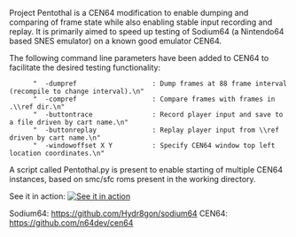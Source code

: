 Project Pentothal is a CEN64 modification to enable dumping and comparing of frame state while also enabling stable input recording and replay.
It is primarily aimed to speed up testing of Sodium64 (a Nintendo64 based SNES emulator) on a known good emulator CEN64.

The following command line parameters have been added to CEN64 to facilitate the desired testing functionality:
```
      "  -dumpref                   : Dump frames at 88 frame interval (recompile to change interval).\n"
      "  -compref                   : Compare frames with frames in .\\ref dir.\n"
      "  -buttontrace               : Record player input and save to a file driven by cart name.\n"
      "  -buttonreplay              : Replay player input from \\ref driven by cart name.\n"
      "  -windowoffset X Y          : Specify CEN64 window top left location coordinates.\n"
```

A script called Pentothal.py is present to enable starting of multiple CEN64 instances, based on smc/sfc roms present in the working directory.

See it in action:
[![See it in action](https://img.youtube.com/vi/b2kO7u1A6HI/0.jpg)](https://www.youtube.com/watch?v=b2kO7u1A6HI)

Sodium64: https://github.com/Hydr8gon/sodium64
CEN64: https://github.com/n64dev/cen64


